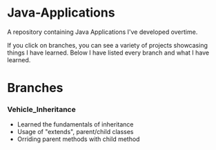 # Java-Applications


A repository containing Java Applications I've developed overtime. 

If you click on branches, you can see a variety of projects showcasing things I have learned. Below I have listed every branch and what I have
learned.

<H1>Branches</H1>
<h3>Vehicle_Inheritance</h3>
<ul>
 <li> Learned the fundamentals of inheritance</li>
 <li>Usage of "extends", parent/child classes</li>
 <li>Orriding parent methods with child method</li>
</ul>
    
    
  
